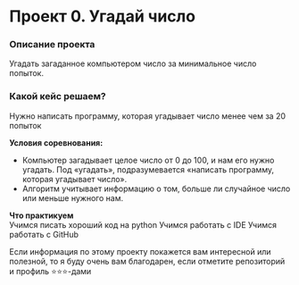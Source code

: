 # Проект 0. Угадай число

### Описание проекта    
Угадать загаданное компьютером число за минимальное число попыток.


### Какой кейс решаем?    
Нужно написать программу, которая угадывает число менее чем за 20 попыток


**Условия соревнования:**  
- Компьютер загадывает целое число от 0 до 100, и нам его нужно угадать. Под «угадать», подразумевается «написать программу, которая угадывает число».
- Алгоритм учитывает информацию о том, больше ли случайное число или меньше нужного нам.


**Что практикуем**     
Учимся писать хороший код на python
Учимся работать с IDE
Учимся работать с GitHub



Если информация по этому проекту покажется вам интересной или полезной, то я буду очень вам благодарен, если отметите репозиторий и профиль ⭐️⭐️⭐️-дами
